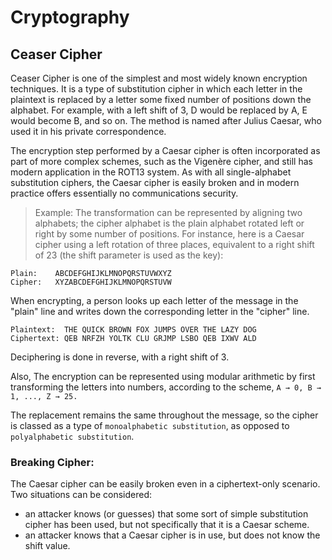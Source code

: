 # Cryptography

## Ceaser Cipher
Ceaser Cipher is one of the simplest and most widely known encryption techniques. 
It is a type of substitution cipher in which each letter in the plaintext is replaced by a letter some fixed number of positions down the alphabet. 
For example, with a left shift of 3, D would be replaced by A, E would become B, and so on. 
The method is named after Julius Caesar, who used it in his private correspondence.

The encryption step performed by a Caesar cipher is often incorporated as part of more complex schemes, such as the Vigenère cipher, 
and still has modern application in the ROT13 system.
As with all single-alphabet substitution ciphers, the Caesar cipher is easily broken and in modern practice offers essentially no communications security.


> Example:
  The transformation can be represented by aligning two alphabets; the cipher alphabet is the plain alphabet rotated left or right by some number of positions.
  For instance, here is a Caesar cipher using a left rotation of three places, equivalent to a right shift of 23 (the shift parameter is used as the key):

  ```
  Plain:    ABCDEFGHIJKLMNOPQRSTUVWXYZ
  Cipher:   XYZABCDEFGHIJKLMNOPQRSTUVW
  ```

  When encrypting, a person looks up each letter of the message in the "plain" line and writes down the corresponding letter in the "cipher" line.

  ```
  Plaintext:  THE QUICK BROWN FOX JUMPS OVER THE LAZY DOG
  Ciphertext: QEB NRFZH YOLTK CLU GRJMP LSBO QEB IXWV ALD
  ```
  Deciphering is done in reverse, with a right shift of 3.
  
 Also, The encryption can be represented using modular arithmetic by first transforming the letters into numbers, according to the scheme, 
 `A → 0, B → 1, ..., Z → 25.`


The replacement remains the same throughout the message, so the cipher is classed as a type of `monoalphabetic substitution`, as opposed to `polyalphabetic substitution`.

### Breaking Cipher:
The Caesar cipher can be easily broken even in a ciphertext-only scenario. Two situations can be considered:

  * an attacker knows (or guesses) that some sort of simple substitution cipher has been used, but not specifically that it is a Caesar scheme.
  * an attacker knows that a Caesar cipher is in use, but does not know the shift value.


